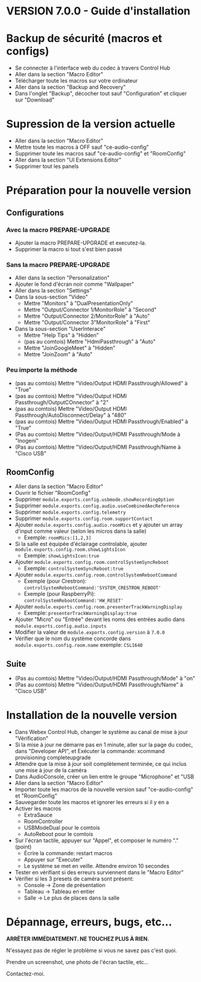 # VERSION 7.0.0 - Guide d'installation

# Backup de sécurité (macros et configs)
* Se connecter à l'interface web du codec à travers Control Hub
* Aller dans la section "Macro Editor"
* Télécharger toute les macros sur votre ordinateur
* Aller dans la section "Backup and Recovery"
* Dans l'onglet "Backup", décocher tout sauf "Configuration" et cliquer sur "Download"

# Supression de la version actuelle
* Aller dans la section "Macro Editor"
* Mettre toute les macros à OFF sauf "ce-audio-config"
* Supprimer toute les macros sauf "ce-audio-config" et "RoomConfig"
* Aller dans la section "UI Extensions Editor"
* Supprimer tout les panels

# Préparation pour la nouvelle version
## Configurations
### Avec la macro PREPARE-UPGRADE
* Ajouter la macro PREPARE-UPGRADE et executez-la.
* Supprimer la macro si tout s'est bien passé
### Sans la macro PREPARE-UPGRADE
* Aller dans la section "Personalization"
* Ajouter le fond d'écran noir comme "Wallpaper"
* Aller dans la section "Settings"
* Dans la sous-section "Video"
  * Mettre "Monitors" à "DualPresentationOnly"
  * Mettre "Output/Connector 1/MonitorRole" à "Second"
  * Mettre "Output/Connector 2/MonitorRole" à "Auto"
  * Mettre "Output/Connector 3"MonitorRole" à "First"
* Dans la sous-section "UserInterace"
  * Mettre "Help Tips" à "Hidden"
  * (pas au comtois) Mettre "HdmiPassthrough" à "Auto"
  * Mettre "JoinGoogleMeet" à "Hidden"
  * Mettre "JoinZoom" à "Auto"
### Peu importe la méthode
  * (pas au comtois) Mettre "Video/Output HDMI Passthrough/Allowed" à "True"
  * (pas au comtois) Mettre "Video/Output HDMI Passthrough/OutputCOnnector" à "2"
  * (pas au comtois) Mettre "Video/Output HDMI Passthrough/AutoDisconnect/Delay" à "480"
  * (pas au comtois) Mettre "Video/Output HDMI Passthrough/Enabled" à "True"
  * (Pas au comtois) Mettre "Video/Output/HDMI Passthrough/Mode à "Inogeni"
  * (Pas au comtois) Mettre "Video/Output/HDMI Passthrough/Name à "Cisco USB"

## RoomConfig
* Aller dans la section "Macro Editor"
* Ouvrir le fichier "RoomConfig"
* Supprimer ```module.exports.config.usbmode.showRecordingOption```
* Supprimer ```module.exports.config.audio.useCombinedAecReference```
* Supprimer ```module.exports.config.telemetry```
* Supprimer ```module.exports.config.room.supportContact```
* Ajouter ```module.exports.config.audio.roomMics``` et y ajouter un array d'input comme valeur (selon les micros dans la salle)
  * Exemple: ```roomMics:[1,2,3]```
* Si la salle est équipée d'éclairage controlable, ajouter ```module.exports.config.room.showLightsIcon```
  * Exemple: ```showLightsIcon:true```
* Ajouter ```module.exports.config.room.controlSystemSyncReboot```
  * Exemple: ```controlSystemSyncReboot:true```
* Ajouter ```module.exports.config.room.controlSystemRebootCommand```
  * Exemple (pour Crestron): ```controlSystemRebootCommand:'SYSTEM_CRESTRON_REBOOT'```
  * Exemple (pour RaspberryPi): ```controlSystemRebootCommand:'HW_RESET'```
* Ajouter ```module.exports.config.room.presenterTrackWarningDisplay```
  * Exemple: ```presenterTrackWarningDisplay:true```
* Ajouter "Micro" ou "Entrée" devant les noms des entrées audio dans ```module.exports.config.audio.inputs```
* Modifier la valeur de ```module.exports.config.version``` à ```7.0.0```
* Vérifier que le nom du système concorde dans ```module.exports.config.room.name``` exemple: ```CSL1640```
## Suite
* (Pas au comtois) Mettre "Video/Output/HDMI Passthrough/Mode" à "on"
* (Pas au comtois) Mettre "Video/Output/HDMI Passthrough/Name" à "Cisco USB"

# Installation de la nouvelle version
* Dans Webex Control Hub, changer le système au canal de mise à jour "Vérification"
* Si la mise à jour ne démarre pas en 1 minute, aller sur la page du codec, dans "Developer API", et Exécuter la commande: xcommand provisioning completeupgrade
* Attendre que la mise à jour soit complètement terminée, ce qui inclus une mise à jour de la caméra
* Dans AudioConsole, créer un lien entre le groupe "Microphone" et "USB
* Aller dans la section "Macro Editor"
* Importer toute les macros de la nouvelle version sauf "ce-audio-config" et "RoomConfig"
* Sauvegarder toute les macros et ignorer les erreurs si il y en a
* Activer les macros
  * ExtraSauce
  * RoomController
  * USBModeDual pour le comtois
  * AutoReboot pour le comtois
* Sur l'écran tactile, appuyer sur "Appel", et composer le numéro "." (point)
  * Écrire la commande: restart macros
  * Appuyer sur "Executer"
  * Le système se met en veille. Attendre environ 10 secondes
* Tester en vérifiant si des erreurs surviennent dans le "Macro Editor"
* Vérifier si les 3 presets de caméra sont présent:
  * Console -> Zone de présentation
  * Tableau -> Tableau en entier
  * Salle -> Le plus de places dans la salle

# Dépannage, erreurs, bugs, etc...
**ARRÊTER IMMÉDIATEMENT. NE TOUCHEZ PLUS À RIEN.**

N'essayez pas de régler le problème si vous ne savez pas c'est quoi. 

Prendre un screenshot, une photo de l'écran tactile, etc...

Contactez-moi.